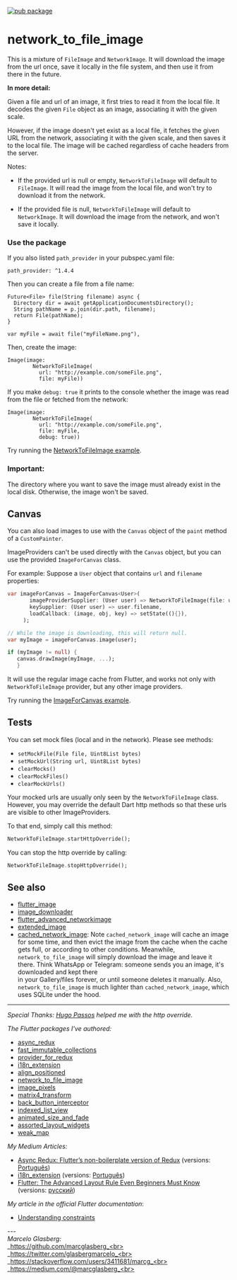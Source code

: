 [![pub package](https://img.shields.io/pub/v/network_to_file_image.svg)](https://pub.dartlang.org/packages/network_to_file_image)

# network_to_file_image

This is a mixture of `FileImage` and `NetworkImage`.
It will download the image from the url once, save it locally in the file system,
and then use it from there in the future.

**In more detail:**
 
Given a file and url of an image, it first tries to read it from the local file.
It decodes the given `File` object as an image, associating it with the given scale.

However, if the image doesn't yet exist as a local file, it fetches the given URL
from the network, associating it with the given scale, and then saves it to the local file.
The image will be cached regardless of cache headers from the server.

Notes:

 - If the provided url is null or empty, `NetworkToFileImage` will default
 to `FileImage`. It will read the image from the local file, and won't try to
 download it from the network.

 - If the provided file is null, `NetworkToFileImage` will default
 to `NetworkImage`. It will download the image from the network, and won't
 save it locally.

### Use the package

If you also listed `path_provider` in your pubspec.yaml file:

    path_provider: ^1.4.4

Then you can create a file from a file name:

    Future<File> file(String filename) async {
      Directory dir = await getApplicationDocumentsDirectory();
      String pathName = p.join(dir.path, filename);
      return File(pathName);
    }
    
    var myFile = await file("myFileName.png"),

Then, create the image:

    Image(image: 
            NetworkToFileImage(
              url: "http://example.com/someFile.png", 
              file: myFile))

If you make `debug: true` it prints to the console whether the image was read from 
the file or fetched from the network:

    Image(image: 
            NetworkToFileImage(
              url: "http://example.com/someFile.png", 
              file: myFile, 
              debug: true))    

Try running the <a href="https://github.com/marcglasberg/network_to_file_image/blob/master/example/lib/main.dart">NetworkToFileImage example</a>.
   
### Important:

The directory where you want to save the image must already exist in the local disk. 
Otherwise, the image won't be saved.

## Canvas

You can also load images to use with the `Canvas` object of the `paint` method of a `CustomPainter`. 

ImageProviders can't be used directly with the `Canvas` object, 
but you can use the provided `ImageForCanvas` class.
 
For example: Suppose a `User` object that contains `url` and `filename` properties:

 ```dart
 var imageForCanvas = ImageForCanvas<User>(
        imageProviderSupplier: (User user) => NetworkToFileImage(file: user.file, url: user.url),
        keySupplier: (User user) => user.filename,
        loadCallback: (image, obj, key) => setState((){}),
      );

 // While the image is downloading, this will return null.
 var myImage = imageForCanvas.image(user);

 if (myImage != null) {
    canvas.drawImage(myImage, ...);
    }
 ```

It will use the regular image cache from Flutter, and works not only with `NetworkToFileImage` provider, 
but any other image providers.

Try running the <a href="https://github.com/marcglasberg/network_to_file_image/blob/master/example/lib/main_image_for_canvas.dart">ImageForCanvas example</a>.


## Tests

You can set mock files (local and in the network). Please see methods:

* `setMockFile(File file, Uint8List bytes)`
* `setMockUrl(String url, Uint8List bytes)`
* `clearMocks()`
* `clearMockFiles()`
* `clearMockUrls()`

Your mocked urls are usually only seen by the `NetworkToFileImage` class.
However, you may override the default Dart http methods 
so that these urls are visible to other ImageProviders. 

To that end, simply call this method:

```dart
NetworkToFileImage.startHttpOverride();
```                                                             

You can stop the http override by calling: 

```dart
NetworkToFileImage.stopHttpOverride();
```                                                            


## See also

  * <a href="https://pub.dev/packages/flutter_image">flutter_image</a>
  * <a href="https://pub.dev/packages/image_downloader">image_downloader</a>
  * <a href="https://pub.dev/packages/flutter_advanced_networkimage">flutter_advanced_networkimage</a>  
  * <a href="https://pub.dev/packages/extended_image">extended_image</a>
  * <a href="https://pub.dev/packages/cached_network_image">cached_network_image</a>: 
  Note `cached_network_image` will cache an image for some time, 
  and then evict the image from the cache when the cache gets full, or according to other conditions. 
  Meanwhile, `network_to_file_image` will simply download the image and leave it there. 
  Think WhatsApp or Telegram: someone sends you an image, it's downloaded and kept there  
  in your Gallery/files forever, or until someone deletes it manually. 
  Also, `network_to_file_image` is much lighter than `cached_network_image`, 
  which uses SQLite under the hood.  

***

*Special Thanks: <a href="https://github.com/hugocbpassos">Hugo Passos</a> helped me with the http override.*

*The Flutter packages I've authored:* 
* <a href="https://pub.dev/packages/async_redux">async_redux</a>
* <a href="https://pub.dev/packages/fast_immutable_collections">fast_immutable_collections</a>
* <a href="https://pub.dev/packages/provider_for_redux">provider_for_redux</a>
* <a href="https://pub.dev/packages/i18n_extension">i18n_extension</a>
* <a href="https://pub.dev/packages/align_positioned">align_positioned</a>
* <a href="https://pub.dev/packages/network_to_file_image">network_to_file_image</a>
* <a href="https://pub.dev/packages/image_pixels">image_pixels</a>
* <a href="https://pub.dev/packages/matrix4_transform">matrix4_transform</a> 
* <a href="https://pub.dev/packages/back_button_interceptor">back_button_interceptor</a>
* <a href="https://pub.dev/packages/indexed_list_view">indexed_list_view</a> 
* <a href="https://pub.dev/packages/animated_size_and_fade">animated_size_and_fade</a>
* <a href="https://pub.dev/packages/assorted_layout_widgets">assorted_layout_widgets</a>
* <a href="https://pub.dev/packages/weak_map">weak_map</a>

*My Medium Articles:*
* <a href="https://medium.com/flutter-community/https-medium-com-marcglasberg-async-redux-33ac5e27d5f6">Async Redux: Flutter’s non-boilerplate version of Redux</a> (versions: <a href="https://medium.com/flutterando/async-redux-pt-brasil-e783ceb13c43">Português</a>)
* <a href="https://medium.com/flutter-community/i18n-extension-flutter-b966f4c65df9">i18n_extension</a> (versions: <a href="https://medium.com/flutterando/qual-a-forma-f%C3%A1cil-de-traduzir-seu-app-flutter-para-outros-idiomas-ab5178cf0336">Português</a>)
* <a href="https://medium.com/flutter-community/flutter-the-advanced-layout-rule-even-beginners-must-know-edc9516d1a2">Flutter: The Advanced Layout Rule Even Beginners Must Know</a> (versions: <a href="https://habr.com/ru/post/500210/">русский</a>)

*My article in the official Flutter documentation*:
* <a href="https://flutter.dev/docs/development/ui/layout/constraints">Understanding constraints</a>

---<br>_Marcelo Glasberg:_<br>
_https://github.com/marcglasberg_<br>
_https://twitter.com/glasbergmarcelo_<br>
_https://stackoverflow.com/users/3411681/marcg_<br>
_https://medium.com/@marcglasberg_<br>

